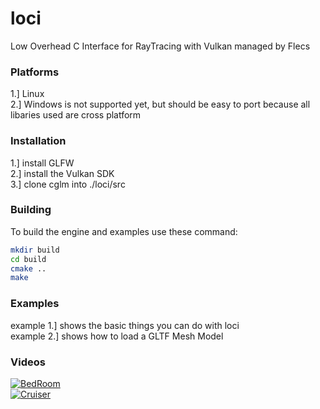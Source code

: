 # loci
Low Overhead C Interface for RayTracing with Vulkan managed by Flecs


### Platforms
1.] Linux\
2.] Windows is not supported yet, but should be easy to port because all libaries used are cross platform

### Installation
1.] install GLFW\
2.] install the Vulkan SDK\
3.] clone cglm into ./loci/src

### Building
To build the engine and examples use these command:
``` bash
mkdir build
cd build
cmake ..
make
```

### Examples
example 1.] shows the basic things you can do with loci\
example 2.] shows how to load a  GLTF Mesh Model

### Videos
[![BedRoom](https://img.youtube.com/vi/BdG7o-ZKQBU/0.jpg)](https://www.youtube.com/watch?v=BdG7o-ZKQBU)\
[![Cruiser](https://img.youtube.com/vi/433pYL13wEY/0.jpg)](https://www.youtube.com/watch?v=433pYL13wEY)

